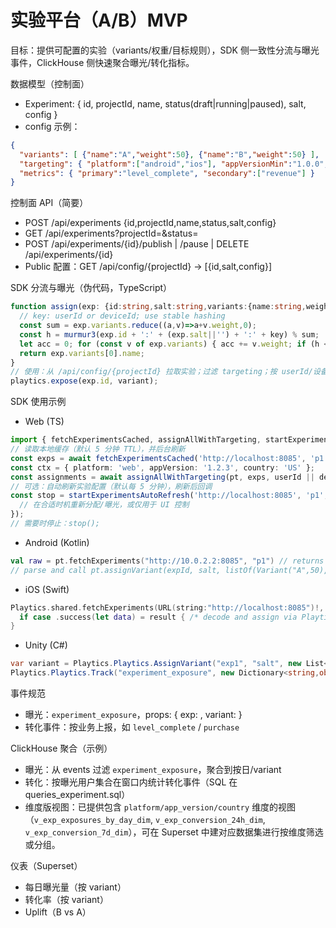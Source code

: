 # 实验平台（A/B）MVP

目标：提供可配置的实验（variants/权重/目标规则），SDK 侧一致性分流与曝光事件，ClickHouse 侧快速聚合曝光/转化指标。

数据模型（控制面）
- Experiment: { id, projectId, name, status(draft|running|paused), salt, config }
- config 示例：
```json
{
  "variants": [ {"name":"A","weight":50}, {"name":"B","weight":50} ],
  "targeting": { "platform":["android","ios"], "appVersionMin":"1.0.0", "appVersionMax":"2.0.0", "countries":["US","CN"] },
  "metrics": { "primary":"level_complete", "secondary":["revenue"] }
}
```

控制面 API（简要）
- POST /api/experiments {id,projectId,name,status,salt,config}
- GET /api/experiments?projectId=&status=
- POST /api/experiments/{id}/publish | /pause | DELETE /api/experiments/{id}
- Public 配置：GET /api/config/{projectId} → [{id,salt,config}]

SDK 分流与曝光（伪代码，TypeScript）
```ts
function assign(exp: {id:string,salt:string,variants:{name:string,weight:number}[]}, key: string): string {
  // key: userId or deviceId; use stable hashing
  const sum = exp.variants.reduce((a,v)=>a+v.weight,0);
  const h = murmur3(exp.id + ':' + (exp.salt||'') + ':' + key) % sum;
  let acc = 0; for (const v of exp.variants) { acc += v.weight; if (h < acc) return v.name; }
  return exp.variants[0].name;
}
// 使用：从 /api/config/{projectId} 拉取实验；过滤 targeting；按 userId/设备分配 variant；上报曝光
playtics.expose(exp.id, variant);
```

SDK 使用示例
- Web (TS)
```ts
import { fetchExperimentsCached, assignAllWithTargeting, startExperimentsAutoRefresh } from './dist/index.js';
// 读取本地缓存（默认 5 分钟 TTL），并后台刷新
const exps = await fetchExperimentsCached('http://localhost:8085', 'p1');
const ctx = { platform: 'web', appVersion: '1.2.3', country: 'US' };
const assignments = await assignAllWithTargeting(pt, exps, userId || deviceId, ctx);
// 可选：自动刷新实验配置（默认每 5 分钟），刷新后回调
const stop = startExperimentsAutoRefresh('http://localhost:8085', 'p1', (newExps)=>{
  // 在合适时机重新分配/曝光，或仅用于 UI 控制
});
// 需要时停止：stop();
```
- Android (Kotlin)
```kotlin
val raw = pt.fetchExperiments("http://10.0.2.2:8085", "p1") // returns JSON string
// parse and call pt.assignVariant(expId, salt, listOf(Variant("A",50), Variant("B",50)), userKey)
```
- iOS (Swift)
```swift
Playtics.shared.fetchExperiments(URL(string:"http://localhost:8085")!, projectId:"p1") { result in
  if case .success(let data) = result { /* decode and assign via Playtics.assignVariant */ }
}
```
- Unity (C#)
```csharp
var variant = Playtics.Playtics.AssignVariant("exp1", "salt", new List<Tuple<string,int>>{ Tuple.Create("A",50), Tuple.Create("B",50) }, userKey);
Playtics.Playtics.Track("experiment_exposure", new Dictionary<string,object>{{"exp","exp1"},{"variant",variant}});
```

事件规范
- 曝光：`experiment_exposure`，props: { exp: <id>, variant: <name> }
- 转化事件：按业务上报，如 `level_complete` / `purchase`

ClickHouse 聚合（示例）
- 曝光：从 events 过滤 `experiment_exposure`，聚合到按日/variant
- 转化：按曝光用户集合在窗口内统计转化事件（SQL 在 queries_experiment.sql）
 - 维度版视图：已提供包含 `platform/app_version/country` 维度的视图（`v_exp_exposures_by_day_dim`, `v_exp_conversion_24h_dim`, `v_exp_conversion_7d_dim`），可在 Superset 中建对应数据集进行按维度筛选或分组。

仪表（Superset）
- 每日曝光量（按 variant）
- 转化率（按 variant）
- Uplift（B vs A）
